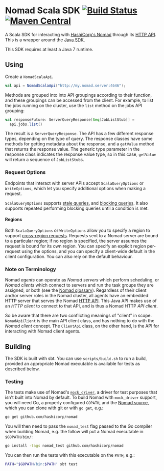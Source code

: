 Nomad Scala SDK [![Build Status](https://travis-ci.org/hashicorp/nomad-scala-sdk.svg?branch=master)](https://travis-ci.org/hashicorp/nomad-scala-sdk)  [![Maven Central](https://img.shields.io/maven-central/v/com.hashicorp.nomad/nomad-scala-sdk.svg)](https://mvnrepository.com/artifact/com.hashicorp.nomad/nomad-scala-sdk)
===============

A Scala SDK for interacting with [HashiCorp's Nomad] through its [HTTP API].
This is a wrapper around the [Java SDK].

[HashiCorp's Nomad]: https://www.nomadproject.io/
[HTTP API]: https://www.nomadproject.io/docs/http/
[Java SDK]: https://github.com/hashicorp/nomad-java-sdk

This SDK requires at least a Java 7 runtime.


Using
-----

Create a `NomadScalaApi`.

```.scala
val api = NomadScalaApi("http://my.nomad.server:4646");
```

Methods are grouped into into API groupings according to their function,
and these groupings can be accessed from the client.
For example, to list the jobs running on the cluster,
use the `list` method on the jobs API grouping:

```.scala
val responseFuture: ServerQueryResponse[Seq[JobListStub]] =
  api.jobs.list()
```

The result is a `ServerQueryResponse`. The API has a few
different response types, depending on the type of query. The response
classes have some methods for getting metadata about the response,
and a `getValue` method that returns the response value.
The generic type parameter in the response class indicates the response
value type, so in this case, `getValue` will return a sequence of
`JobListStub`s.

### Request Options

Endpoints that interact with server APIs accept `ScalaQueryOptions` or
`WriteOptions`, which let you specify additional options when making a
request.

`ScalaQueryOptions` supports [stale queries], and [blocking queries].
It also supports repeated performing blocking queries until a condition is met.

[cross-region requests]: https://www.nomadproject.io/docs/http/index.html#cross-region-requests
[blocking queries]: https://www.nomadproject.io/docs/http/index.html#blocking-queries
[stale queries]: https://www.nomadproject.io/docs/http/index.html#consistency-modes

#### Regions

Both `ScalaQueryOptions` or `WriteOptions` allow you to specify a region to
support [cross-region requests]. Requests sent to a Nomad server are
bound to a particular region; if no region is specified, the server
assumes the request is bound for its own region. You can specify an
explicit region per-request using the options, and you can specify a
client-wide default in the client configuration. You can also rely on
the default behaviour.

### Note on Terminology

Nomad *agents* can operate as *Nomad servers* which perform scheduling,
or *Nomad clients* which connect to servers and run the task groups they
are assigned, or both (see the [Nomad glossary]). Regardless of their client
and/or server roles in the Nomad cluster, all agents have an embedded
HTTP server that serves the Nomad [HTTP API]. This Java API makes use of an
*HTTP client* to connect to that API, and is thus a Nomad HTTP *API client*.

[Nomad glossary]: https://www.nomadproject.io/docs/internals/architecture.html#glossary

So be aware that there are two conflicting meanings of "client" in
scope. `NomadApiClient` is the main API client class, and has nothing to
do with the *Nomad client* concept. The `ClientApi` class, on the other
hand, is the API for interacting with Nomad client agents.


Building
--------

The SDK is built with sbt. You can use `scripts/build.sh` to run a
build, provided an appropriate Nomad executable is available for tests
as described below.

### Testing

The tests make use of Nomad's
[`mock_driver`](https://github.com/hashicorp/nomad/blob/master/client/driver/mock_driver.go),
a driver for test purposes that isn't built into Nomad by default.
To build Nomad with `mock_driver` support, you will need Go, a properly
configured `GOPATH`, and the [Nomad source], which you can clone with
git or with `go get`, e.g.:

```.sh
go get github.com/hashicorp/nomad
```

[Nomad source]: https://github.com/hashicorp/nomad

You will then need to pass the `nomad_test` flag passed to the Go
compiler when building Nomad, e.g. the follow will put a Nomad
executable in `$GOPATH/bin/`:

```.sh
go install -tags nomad_test github.com/hashicorp/nomad
```

You can then run the tests with this executable on the `PATH`, e.g.:

```.sh
PATH="$GOPATH/bin:$PATH" sbt test
```
